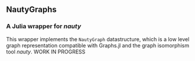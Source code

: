 ## NautyGraphs
### A Julia wrapper for _nauty_

This wrapper implements the `NautyGraph` datastructure, which is a low level graph representation compatible with Graphs.jl and the graph isomorphism tool _nauty_. WORK IN PROGRESS
